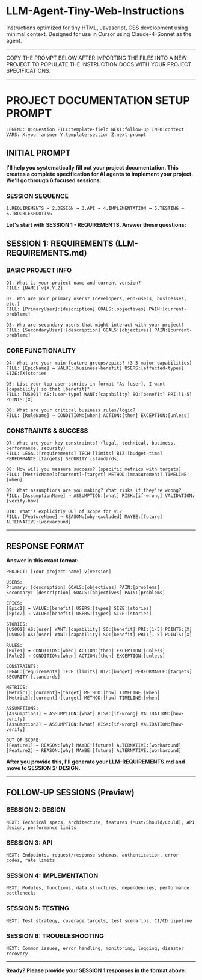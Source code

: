 # LLM-Agent-Tiny-Web-Instructions
Instructions optimized for tiny HTML, Javascript, CSS development using minimal context. Designed for use in Cursor using Claude-4-Sonnet as the agent. 
_______________________________________________________________________________________________________________________________________________________
COPY THE PROMPT BELOW AFTER IMPORTING THE FILES INTO A NEW PROJECT TO POPULATE THE INSTRUCTION DOCS WITH YOUR PROJECT SPECIFICATIONS.
_______________________________________________________________________________________________________________________________________________________

# PROJECT DOCUMENTATION SETUP PROMPT

```
LEGEND: Q:question FILL:template-field NEXT:follow-up INFO:context
VARS: X:your-answer Y:template-section Z:next-prompt
```

## INITIAL PROMPT

**I'll help you systematically fill out your project documentation. This creates a complete specification for AI agents to implement your project. We'll go through 6 focused sessions:**

### SESSION SEQUENCE
```
1.REQUIREMENTS → 2.DESIGN → 3.API → 4.IMPLEMENTATION → 5.TESTING → 6.TROUBLESHOOTING
```

**Let's start with SESSION 1 - REQUIREMENTS. Answer these questions:**

## SESSION 1: REQUIREMENTS (LLM-REQUIREMENTS.md)

### BASIC PROJECT INFO
```
Q1: What is your project name and current version?
FILL: [NAME] v[X.Y.Z]

Q2: Who are your primary users? (developers, end-users, businesses, etc.)
FILL: [PrimaryUser]:[description] GOALS:[objectives] PAIN:[current-problems]

Q3: Who are secondary users that might interact with your project?
FILL: [SecondaryUser]:[description] GOALS:[objectives] PAIN:[current-problems]
```

### CORE FUNCTIONALITY
```
Q4: What are your main feature groups/epics? (3-5 major capabilities)
FILL: [EpicName] → VALUE:[business-benefit] USERS:[affected-types] SIZE:[X]stories

Q5: List your top user stories in format "As [user], I want [capability] so that [benefit]"
FILL: [US001] AS:[user-type] WANT:[capability] SO:[benefit] PRI:[1-5] POINTS:[X]

Q6: What are your critical business rules/logic?
FILL: [RuleName] → CONDITION:[when] ACTION:[then] EXCEPTION:[unless]
```

### CONSTRAINTS & SUCCESS
```
Q7: What are your key constraints? (legal, technical, business, performance, security)
FILL: LEGAL:[requirements] TECH:[limits] BIZ:[budget-time] PERFORMANCE:[targets] SECURITY:[standards]

Q8: How will you measure success? (specific metrics with targets)
FILL: [MetricName]:[current]→[target] METHOD:[measurement] TIMELINE:[when]

Q9: What assumptions are you making? What risks if they're wrong?
FILL: [AssumptionName] → ASSUMPTION:[what] RISK:[if-wrong] VALIDATION:[verify-how]

Q10: What's explicitly OUT of scope for v1?
FILL: [FeatureName] → REASON:[why-excluded] MAYBE:[future] ALTERNATIVE:[workaround]
```

---

## RESPONSE FORMAT

**Answer in this exact format:**

```
PROJECT: [Your project name] v[version]

USERS:
Primary: [description] GOALS:[objectives] PAIN:[problems]
Secondary: [description] GOALS:[objectives] PAIN:[problems]

EPICS:
[Epic1] → VALUE:[benefit] USERS:[types] SIZE:[stories]
[Epic2] → VALUE:[benefit] USERS:[types] SIZE:[stories]

STORIES:
[US001] AS:[user] WANT:[capability] SO:[benefit] PRI:[1-5] POINTS:[X]
[US002] AS:[user] WANT:[capability] SO:[benefit] PRI:[1-5] POINTS:[X]

RULES:
[Rule1] → CONDITION:[when] ACTION:[then] EXCEPTION:[unless]
[Rule2] → CONDITION:[when] ACTION:[then] EXCEPTION:[unless]

CONSTRAINTS:
LEGAL:[requirements] TECH:[limits] BIZ:[budget] PERFORMANCE:[targets] SECURITY:[standards]

METRICS:
[Metric1]:[current]→[target] METHOD:[how] TIMELINE:[when]
[Metric2]:[current]→[target] METHOD:[how] TIMELINE:[when]

ASSUMPTIONS:
[Assumption1] → ASSUMPTION:[what] RISK:[if-wrong] VALIDATION:[how-verify]
[Assumption2] → ASSUMPTION:[what] RISK:[if-wrong] VALIDATION:[how-verify]

OUT OF SCOPE:
[Feature1] → REASON:[why] MAYBE:[future] ALTERNATIVE:[workaround]
[Feature2] → REASON:[why] MAYBE:[future] ALTERNATIVE:[workaround]
```

**After you provide this, I'll generate your LLM-REQUIREMENTS.md and move to SESSION 2: DESIGN.**

---

## FOLLOW-UP SESSIONS (Preview)

### SESSION 2: DESIGN
```
NEXT: Technical specs, architecture, features (Must/Should/Could), API design, performance limits
```

### SESSION 3: API  
```
NEXT: Endpoints, request/response schemas, authentication, error codes, rate limits
```

### SESSION 4: IMPLEMENTATION
```
NEXT: Modules, functions, data structures, dependencies, performance bottlenecks
```

### SESSION 5: TESTING
```
NEXT: Test strategy, coverage targets, test scenarios, CI/CD pipeline
```

### SESSION 6: TROUBLESHOOTING
```
NEXT: Common issues, error handling, monitoring, logging, disaster recovery
```

---

**Ready? Please provide your SESSION 1 responses in the format above.**
